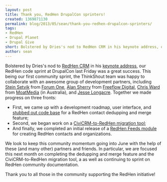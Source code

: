 ```yaml
---
layout: post
title: Thank you, RedHen DrupalCon sprinters!
created: 1369871130
permalink: blog/2013/05/sean/thank-you-redhen-drupalcon-sprinters/
tags:
- RedHen
- Drupal Planet
- Drupal Give
short: Bolstered by Dries's nod to RedHen CRM in his keynote address, our RedHen code sprint at DrupalCon last Friday was a great success.
author: sean
---
```

Bolstered by Dries's nod to [RedHen CRM](http://drupal.org/project/redhen) in his [keynote address](https://portland2013.drupal.org/keynote/dries-buytaert), our RedHen code sprint at DrupalCon last Friday was a great success. This being our first community sprint, the ThinkShout team was happy to collaborate with an awesome group of development partners, including [Stein Setvik](https://drupal.org/user/77805) from [Forum One](http://forumone.com), [Alan Sherry](https://drupal.org/user/941916) from [Freeflow Digital](http://www.freeflowdigital.com/), [Chris Ward](https://drupal.org/user/1017982) from [MoatMedia](http://www.moatmedia.com.au/) (in Australia), and [Jesse Longacre](https://drupal.org/user/328914). Together we made progress on three fronts:

* First, we came up with a development roadmap, user interface, and [stubbed out code base](http://drupalcode.org/project/redhen.git/shortlog/refs/heads/dedupe) for a RedHen contact dedupping and merge feature;
* Second, we began work on a [CiviCRM-to-RedHen migration tool](https://drupal.org/sandbox/bleedev/2003442);
* And finally, we completed an initial release of a [RedHen Feeds module](https://drupal.org/project/redhen_feeds) for creating RedHen contacts and organizations.

We look to keep this community momentum going into June with the help of these (and many other) partners and friends. In particular, we are focused this next month on completing the dedupping and merge feature and the CiviCRM-to-RedHen migration tool, a as well as continuing to sprint on RedHen community documentation.

Thank you to all those in the community supporting the RedHen initiative!

